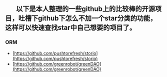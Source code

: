 &#160; &#160; &#160; &#160;以下是本人整理的一些github上的比较棒的开源项目，吐槽下github下怎么不加一个star分类的功能，这样可以快速查找star中自己想要的项目了。  
------------------
### ORM
* [https://github.com/pushtorefresh/storio](https://github.com/pushtorefresh/storio)  
* [https://github.com/greenrobot/greenDAO](https://github.com/greenrobot/greenDAO)